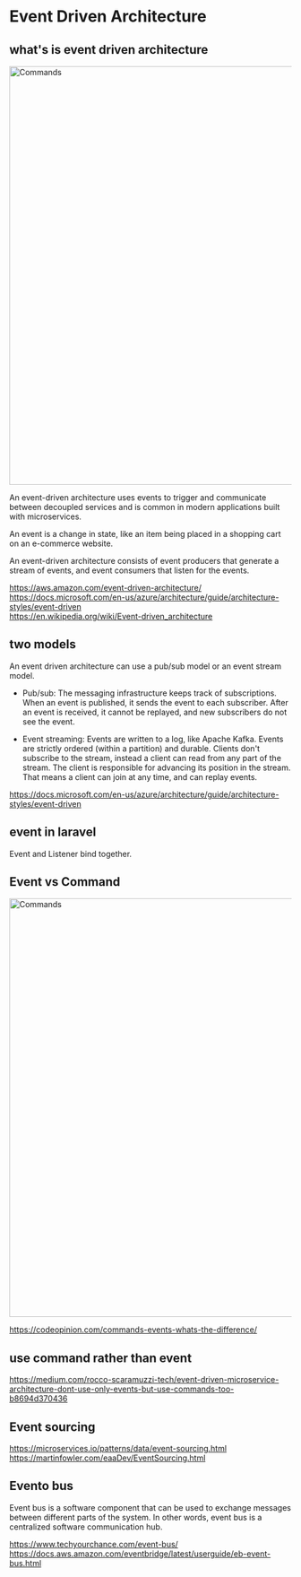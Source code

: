 # Event Driven Architecture

## what's is event driven architecture

<img width="747" alt="Commands" src="https://docs.microsoft.com/en-us/azure/architecture/guide/architecture-styles/images/event-driven.svg">

An event-driven architecture uses events to trigger and communicate between decoupled services and is common in modern applications built with microservices. 

An event is a change in state, like an item being placed in a shopping cart on an e-commerce website. 

An event-driven architecture consists of event producers that generate a stream of events, and event consumers that listen for the events.



https://aws.amazon.com/event-driven-architecture/  
https://docs.microsoft.com/en-us/azure/architecture/guide/architecture-styles/event-driven  
https://en.wikipedia.org/wiki/Event-driven_architecture  

## two models

An event driven architecture can use a pub/sub model or an event stream model.

- Pub/sub: The messaging infrastructure keeps track of subscriptions. When an event is published, it sends the event to each subscriber. After an event is received, it cannot be replayed, and new subscribers do not see the event.

- Event streaming: Events are written to a log, like Apache Kafka. Events are strictly ordered (within a partition) and durable. Clients don't subscribe to the stream, instead a client can read from any part of the stream. The client is responsible for advancing its position in the stream. That means a client can join at any time, and can replay events.

https://docs.microsoft.com/en-us/azure/architecture/guide/architecture-styles/event-driven  

## event in laravel

Event and Listener bind together.

## Event vs Command

<img width="747" alt="Commands" src="https://user-images.githubusercontent.com/1209204/179933570-d8996a3b-8408-4807-9b44-3ac3e763dfcf.png">

https://codeopinion.com/commands-events-whats-the-difference/

## use command rather than event

https://medium.com/rocco-scaramuzzi-tech/event-driven-microservice-architecture-dont-use-only-events-but-use-commands-too-b8694d370436  

## Event sourcing

https://microservices.io/patterns/data/event-sourcing.html  
https://martinfowler.com/eaaDev/EventSourcing.html  

## Evento bus

Event bus is a software component that can be used to exchange messages between different parts of the system. In other words, event bus is a centralized software communication hub.

https://www.techyourchance.com/event-bus/  
https://docs.aws.amazon.com/eventbridge/latest/userguide/eb-event-bus.html  

